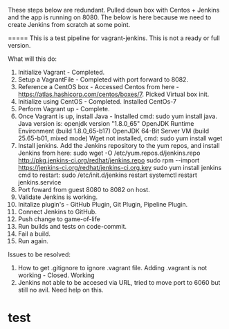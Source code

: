 These steps below are redundant. Pulled down box with Centos + Jenkins and the app is running on 8080. The below is here because we need to create Jenkins from scratch at some point. 

=====
This is a test pipeline for vagrant-jenkins. This is not a ready or full version.

What will this do:

1. Initialize Vagrant - Completed. 
2. Setup a VagrantFile - Completed with port forward to 8082. 
3. Reference a CentOS box - 
    Accessed Centos from here - https://atlas.hashicorp.com/centos/boxes/7. 
    Picked Virtual box init. 
4. Initialize using CentOS - Completed. Installed CentOs-7
5. Perform Vagrant up - Complete. 
6. Once Vagrant is up, install Java - Installed
    cmd: sudo yum install java. Java version is:
    openjdk version "1.8.0_65"
    OpenJDK Runtime Environment (build 1.8.0_65-b17)
    OpenJDK 64-Bit Server VM (build 25.65-b01, mixed mode)
    Wget not installed, cmd: sudo yum install wget
7. Install jenkins. 
    Add the Jenkins repository to the yum repos, and install Jenkins from here:
    sudo wget -O /etc/yum.repos.d/jenkins.repo http://pkg.jenkins-ci.org/redhat/jenkins.repo
    sudo rpm --import https://jenkins-ci.org/redhat/jenkins-ci.org.key
    sudo yum install jenkins
    cmd to restart:
    sudo /etc/init.d/jenkins restart
    systemctl restart jenkins.service
8. Port foward from guest 8080 to 8082 on host. 
9. Validate Jenkins is working. 
10. Initalize plugin's - GitHub Plugin, Git Plugin, Pipeline Plugin. 
11. Connect Jenkins to GitHub. 
12. Push change to game-of-life
13. Run builds and tests on code-commit. 
14. Fail a build. 
15. Run again. 

Issues to be resolved:
1. How to get .gitignore to ignore .vagrant file. Adding .vagrant is not working - Closed. Working
2. Jenkins not able to be accesed via URL, tried to move port to 6060 but still no avil. Need help on this.  
# test

